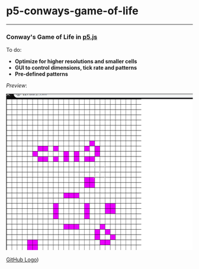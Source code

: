 # p5-conways-game-of-life
---
### Conway's Game of Life in [p5.js](https://p5js.org/)

To do: 
- **Optimize for higher resolutions and smaller cells**
- **GUI to control dimensions, tick rate and patterns**
- **Pre-defined patterns**

*Preview*:

[![](https://github.com/nikalsh/p5-conways-game-of-life/raw/master/demo.gif)](#)

[GitHub Logo](https://github.com/nikalsh/p5-conways-game-of-life/raw/master/demo.gif))
